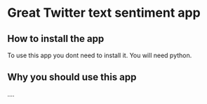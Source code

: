 # Great Twitter text sentiment app

## How to install the app

To use this app you dont need to install it.
You will need python.

## Why you should use this app

....
